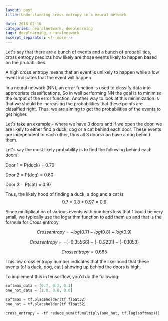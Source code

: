 ```yaml
---
layout: post
title: Understanding cross entropy in a neural network 

date: 2018-02-16
categories: neuralnetwork, deeplearning
tags: deeplearning, neuralnetwork 
excerpt_separator: <!--more-->
---
```


Let's say that there are a bunch of events and a bunch of probabilities, cross entropy predicts how likely are those
events likely to happen based on the probabilities.

A high cross entropy means that an event is unlikely to happen while a low event indicates that the event will happen. 

In a neural network (NN), an error function is used to classify data into appropriate classifications. So in well 
performing NN the goal is to minimise the output of the error function. Another way to look at this minimization is 
that we should be increasing the probabilities that these points are classified right. Thus, we are aiming to get 
the probabilities of the events to get higher.

Let's take an example - where we have 3 doors and if we open the door, we are likely to either find a duck, dog or a cat 
behind each door. These events are independent to each other, thus all 3 doors can have a dog behind them.

Let's say the most likely probability is to find the following behind each doors:
<p>
Door 1 = P(duck) = 0.70
<p>
Door 2 = P(dog) = 0.80
<p>
Door 3 = P(cat) = 0.97
<p>
   
Thus, the likely hood of finding a duck, a dog and a cat is
$$
0.7*0.8*0.97 = 0.6
$$   

Since multiplication of various events with numbers less that 1 could be very small, we typically use the logarithm 
function to add them up and that is the formula for Cross entropy

$$Cross entropy = -log(0.7) - log(0.8) - log(0.9)$$
 
$$Cross entropy = -(-0.35566) - (-0.2231) - (-0.1053)$$

$$Cross entropy = 0.685$$

This low cross entropy number indicates that the likelihood that these events (of a duck, dog, cat ) showing up behind 
the doors is high.

To implement this in tensorflow, you'd do the following:

```python
softmax_data = [0.7, 0.2, 0.1]
one_hot_data = [1.0, 0.0, 0.0]

softmax = tf.placeholder(tf.float32)
one_hot = tf.placeholder(tf.float32)

cross_entropy = -tf.reduce_sum(tf.multiply(one_hot, tf.log(softmax)))
```
